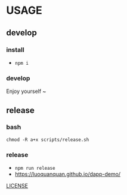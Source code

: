 # USAGE

## develop

### install

- `npm i`

### develop

Enjoy yourself ~

## release

### bash

`chmod -R a+x scripts/release.sh`

### release

- `npm run release`
- <https://luoquanquan.github.io/dapp-demo/>

[LICENSE](./LICENSE)
